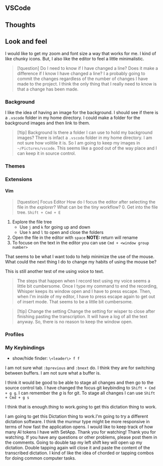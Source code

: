 ## VSCode

## Thoughts

## Look and feel

I would like to get my zoom and font size a way that works for me. I kind of like chunky icons.
But, I also like the editor to feel a little minimalistic.

> [!question] Do I need to know if I have changed a line?
> Does it make a difference if I know I have changed a line? I a probably going to commit the changes regardless of the number of changes I have made to the project.
> I think the only thing that I really need to know is that a change has been made.

### Background

I like the idea of having an image for the background. I should see if there is a `.vscode` folder in my home directory. I could make a folder for the background images and then link to them.

> [!tip] Background
> Is there a folder I can use to hold my background images?
> There is infact a `.vscode` folder in my home directory. I am not sure how volitile it is. So I am going to keep my images in `~/Pictures/vscode`. This seems like a good out of the way place and I can keep it in source control.

### Themes

### Extensions

#### Vim

> [!question] Focus Editor
> How do I focus the editor after selecting the file in the _explorer_?
> What can be the tiny workflow? 0. Get into the file tree. `Shift + Cmd + E`

1. Explore the file tree
   - Use `j` and `k` for going up and down
   - Use `h` and `l` to open and close the folders
2. Open the file in the editor with `space` **NOTE:** return will rename
3. To focuse on the text in the editor you can use `Cmd + <window group number>`

That seems to be what I want todo to help minimize the use of the mouse. What could the next thing I do to change my habits of using the mouse be?

This is still another test of me using voice to text.

> The steps that happen when I record text using my voice seems a little bit cumbersome. Once I type my command to end the recording, Whisper keeps its window open and I have to press escape. Then, when I'm inside of my editor, I have to press escape again to get out of insert mode. That seems to be a little bit cumbersome.

> [!tip] Change the setting
> Change the setting for wisper to close after finishing pasting the transcription.
> It will have a log of all the text anyway. So, there is no reason to keep the window open.

### Profiles

### My Keybindings

- show/hide finder: `\<leader\> f f`

I am not sure what `:bprevious` and `:bnext` do. I think they are for switching between buffers. I am not sure what a buffer is.

I think it would be good to be able to stage all changes and then go to the source control tab. I have changed the focus git keybinding to `Shift + Cmd + g g`. I can remember the _g_ is for git. To stage all changes I can use `Shift + Cmd + g s`

I think that is enough.thing to work.going to get this dictation thing to work.

I am going to get this Dictation thing to work.I'm going to try a different dictation software.
I think the murmur type might be more responsive in terms of how fast the application opens.
I would like to keep track of how many AI tokens I have with SetApp.
Thank you for watching!
Thank you for watching.
If you have any questions or other problems, please post them in the comments.
Going to double tap my left shift key will open up my dictation.
Double tapping again will close it and paste the content of the transcribed dictation.
I kind of like the idea of chorded or tapping combos for doing common computer tasks.
